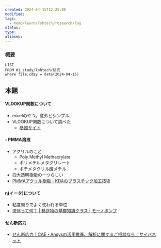 ```yaml
---
created: 2024-04-15T12:25:00
modified: 
tags:
  - memo/learn/Tohtech/research/log
status: 
type: 
aliases:
---
```

### 概要
```dataview
LIST
FROM #1_study/Tohtech/研究  
where file.cday = date(2024-04-15)
```

## 本題
#### VLOOKUP関数について
- excelのやつ。意外とシンプル
- VLOOKUP関数について調べた
	- [参照サイト](https://allabout.co.jp/gm/gc/297725/)
#### - PMMA溶液
- アクリルのこと
	- Poly Methyl Methacrylate
	- ポリメチルメタクリレート
	- ポチメタクリル酸メチル
- 四大透明樹脂の一つらしい
- [PMMAアクリル樹脂｜KDAのプラスチック加工技術](https://www.kda1969.com/materials/pla_mate_pmma.htm)
#### η(イータ)について
- 粘度周りでよく使われる単位
- [流体って何？ | 移送物の基礎知識クラス | モーノポンプ](https://www.mohno-pump.co.jp/learning/manabiya/c2a.html#:~:text=%E7%B2%98%E5%BA%A6%EF%BC%9A%CE%B7%EF%BC%88%E3%82%A4%E3%83%BC%E3%82%BF%EF%BC%89%E3%81%AF,%E6%B1%82%E3%82%81%E3%82%8B%E3%81%93%E3%81%A8%E3%81%8C%E3%81%A7%E3%81%8D%E3%81%BE%E3%81%99%E3%80%82&text=%E5%8D%98%E4%BD%8D%E3%81%AF%5BmPa%E3%83%BBs%5D,%E5%BA%83%E3%81%8F%E4%BD%BF%E3%82%8F%E3%82%8C%E3%81%A6%E3%81%84%E3%81%BE%E3%81%99%E3%80%82)

#### せん断応力
- [せん断応力｜CAE・Ansysの活用推進、解析に関するご相談なら：サイバネット](https://www.cybernet.co.jp/ansys/learning/glossary/sendanouryoku/)

